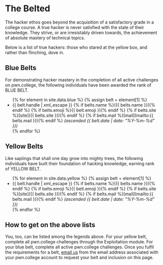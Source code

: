 ---
---

# The Belted

The hacker ethos goes beyond the acquisition of a satisfactory grade in a college course.
A true hacker is never satisfied with the state of their knowledge.
They strive, or are irresistably driven towards, the achievement of absolute mastery of technical topics.

Below is a list of true hackers: those who stared at the yellow box, and rather than flinching, dove in.

## Blue Belts

For demonstrating hacker mastery in the completion of all active challenges on pwn.college, the following individuals have been awarded the rank of BLUE BELT.

<ul>
{% for element in site.data.blue %}
{% assign belt = element[1] %}
  <li>
    <raw>{{ belt.handle | xml_escape }}</raw>
    {% if belts.name %}({{ belts.name }}){% endif %}
    {% if belts.emoji %}{{ belt.emoji }}{% endif %}
    {% if belts.site %}[site]({{ belts.site }}){% endif %}
    {% if belts.mail %}[mail](mailto:{{ belts.mail }}){% endif %}
    <em>(ascended {{ belt.date | date: "%Y-%m-%d" }})</em>
  </li>
{% endfor %}
</ul>

## Yellow Belts

Like saplings that shall one day grow into mighty trees, the following individuals have built their foundation of hacking knowledge, earning rank of YELLOW BELT.

<ul>
{% for element in site.data.yellow %}
{% assign belt = element[1] %}
  <li>
    <raw>{{ belt.handle | xml_escape }}</raw>
    {% if belts.name %}({{ belts.name }}){% endif %}
    {% if belts.emoji %}{{ belt.emoji }}{% endif %}
    {% if belts.site %}[site]({{ belts.site }}){% endif %}
    {% if belts.mail %}[mail](mailto:{{ belts.mail }}){% endif %}
    <em>(ascended {{ belt.date | date: "%Y-%m-%d" }})</em>
  </li>
{% endfor %}
</ul>

## How to get on the above lists

You, too, can be listed among the legends above.
For your yellow belt, complete all pwn.college challenges through the Exploitation module.
For your blue belt, complete all active pwn.college challenges.
Once you fulfil the requirements for a belt, [email us](mailto:pwn-college@asu.edu) from the email address associated with your pwn.college account to request your belt and inclusion on this page.
